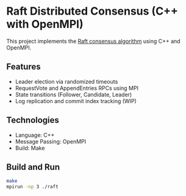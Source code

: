 # Raft Distributed Consensus (C++ with OpenMPI)

This project implements the [Raft consensus algorithm](https://raft.github.io/) using C++ and OpenMPI.

## Features
- Leader election via randomized timeouts
- RequestVote and AppendEntries RPCs using MPI
- State transitions (Follower, Candidate, Leader)
- Log replication and commit index tracking (WIP)

## Technologies
- Language: C++
- Message Passing: OpenMPI
- Build: Make

## Build and Run

```bash
make
mpirun -np 3 ./raft
